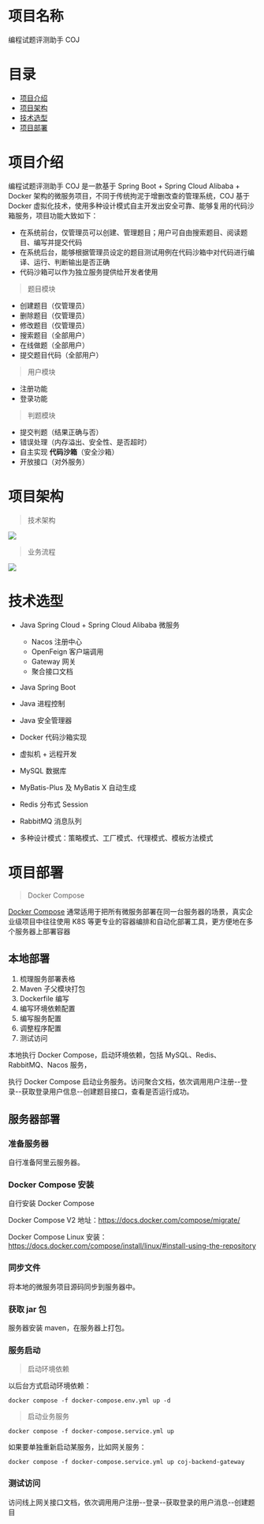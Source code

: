 # 项目名称
编程试题评测助手 COJ

# 目录

- [项目介绍](#项目介绍)
- [项目架构](#项目架构)
- [技术选型](#技术选型)
- [项目部署](#项目部署)

# 项目介绍


编程试题评测助手 COJ 是一款基于 Spring Boot + Spring Cloud Alibaba + Docker 架构的微服务项目，不同于传统拘泥于增删改查的管理系统，COJ 基于 Docker 虚拟化技术，使用多种设计模式自主开发出安全可靠、能够复用的代码沙箱服务，项目功能大致如下：<br>

* 在系统前台，仅管理员可以创建、管理题目；用户可自由搜索题目、阅读题目、编写并提交代码
* 在系统后台，能够根据管理员设定的题目测试用例在代码沙箱中对代码进行编译、运行、判断输出是否正确
* 代码沙箱可以作为独立服务提供给开发者使用

> 题目模块

* 创建题目（仅管理员）
* 删除题目（仅管理员）
* 修改题目（仅管理员）
* 搜索题目（全部用户）
* 在线做题（全部用户）
* 提交题目代码（全部用户）

> 用户模块

* 注册功能
* 登录功能

> 判题模块

* 提交判题（结果正确与否）
* 错误处理（内存溢出、安全性、是否超时）
* 自主实现 **代码沙箱**（安全沙箱）
* 开放接口（对外服务）


# 项目架构

> 技术架构

![](https://cyan-images.oss-cn-shanghai.aliyuncs.com/images/docs-oj-21.png)


> 业务流程

![](https://cyan-images.oss-cn-shanghai.aliyuncs.com/images/docs-oj-06.png)


# 技术选型

* Java Spring Cloud + Spring Cloud Alibaba 微服务
  * Nacos 注册中心
  * OpenFeign 客户端调用
  * Gateway 网关
  * 聚合接口文档 

* Java Spring Boot
* Java 进程控制
* Java 安全管理器
* Docker 代码沙箱实现 
* 虚拟机 + 远程开发
* MySQL 数据库

* MyBatis-Plus 及 MyBatis X 自动生成
* Redis 分布式 Session
* RabbitMQ 消息队列
* 多种设计模式：策略模式、工厂模式、代理模式、模板方法模式




# 项目部署


> Docker  Compose

[Docker  Compose](https://cyanzzy.github.io/2023/07/20/%E4%BC%81%E4%B8%9A%E5%BC%80%E5%8F%91%E8%BF%9B%E9%98%B6-5-DockerAdvance/#Docker-Compose-%E5%AE%B9%E5%99%A8%E7%BC%96%E6%8E%92
) 通常适用于把所有微服务部署在同一台服务器的场景，真实企业级项目中往往使用 K8S 等更专业的容器编排和自动化部署工具，更方便地在多个服务器上部署容器

## 本地部署

1. 梳理服务部署表格
2. Maven 子父模块打包
3. Dockerfile 编写
4. 编写环境依赖配置
5. 编写服务配置
6. 调整程序配置
7. 测试访问



本地执行  Docker Compose，启动环境依赖，包括 MySQL、Redis、RabbitMQ、Nacos 服务，<br>

执行 Docker Compose 启动业务服务。访问聚合文档，依次调用用户注册--登录--获取登录用户信息--创建题目接口，查看是否运行成功。


## 服务器部署

### 准备服务器
自行准备阿里云服务器。

### Docker Compose 安装

自行安装 Docker Compose <br>

Docker Compose V2 地址：https://docs.docker.com/compose/migrate/  <br>

Docker Compose Linux 安装：https://docs.docker.com/compose/install/linux/#install-using-the-repository  <br>

### 同步文件

将本地的微服务项目源码同步到服务器中。

### 获取 jar 包

服务器安装 maven，在服务器上打包。

### 服务启动

>启动环境依赖

以后台方式启动环境依赖：

```shell
docker compose -f docker-compose.env.yml up -d
```

> 启动业务服务

```shell
docker compose -f docker-compose.service.yml up
```

如果要单独重新启动某服务，比如网关服务：

```shell
docker compose -f docker-compose.service.yml up coj-backend-gateway
```

### 测试访问

访问线上网关接口文档，依次调用用户注册--登录--获取登录的用户消息--创建题目